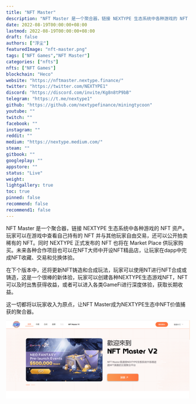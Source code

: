 ```yaml
---
title: "NFT Master"
description: "NFT Master 是一个聚合器，链接 NEXTYPE 生态系统中各种游戏的 NFT 资产。"
date: 2022-08-19T00:00:00+08:00
lastmod: 2022-08-19T00:00:00+08:00
draft: false
authors: ["浮尘"]
featuredImage: "nft-master.png"
tags: ["NFT Games","NFT Master"]
categories: ["nfts"]
nfts: ["NFT Games"]
blockchain: "Heco"
website: "https://nftmaster.nextype.finance/"
twitter: "https://twitter.com/NEXTYPE1"
discord: "https://discord.com/invite/Kg8n8tP9bB"
telegram: "https://t.me/nextype1"
github: "https://github.com/nextypefinance/miningtycoon"
youtube: ""
twitch: ""
facebook: ""
instagram: ""
reddit: ""
medium: "https://nextype.medium.com/"
steam: ""
gitbook: ""
googleplay: ""
appstore: ""
status: "Live"
weight: 
lightgallery: true
toc: true
pinned: false
recommend: false
recommend1: false
---
```

NFT Master 是一个聚合器，链接 NEXTYPE 生态系统中各种游戏的 NFT 资产。玩家可以在游戏中查看自己持有的 NFT 并与其他玩家自由交易，还可以公开拍卖稀有的 NFT。同时 NEXTYPE 正式发布的 NFT 也将在 Market Place 供玩家购买。未来各种合作项目也可以在NFT大师中开设NFT精品店，让玩家在dapp中完成NFT收藏、交易和兑换体验。

在下个版本中，还将更新NFT铸造和合成玩法，玩家可以使用NT进行NFT合成或铸造，这是一个很棒的新体验，玩家可以创建各种NEXTYPE生态游戏NFT，NFT可以及时出售获得收益，或者可以进入各类GameFi进行深度体验，获取长期收益。

这一切都将以玩家收入为原点，让NFT Master成为NEXTYPE生态中NFT价值捕获的聚合器。

![1](7496523.png)